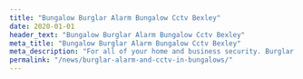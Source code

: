 ```yaml
---
title: "Bungalow Burglar Alarm Bungalow Cctv Bexley"
date: 2020-01-01
header_text: "Bungalow Burglar Alarm Bungalow Cctv Bexley"
meta_title: "Bungalow Burglar Alarm Bungalow Cctv Bexley"
meta_description: "For all of your home and business security. Burglar Alarm Servicing, Burglar Alarm Installation, Alarm Battery and CCTV. Call 020 8302 4065 or email us."
permalink: "/news/burglar-alarm-and-cctv-in-bungalows/"
---
```


